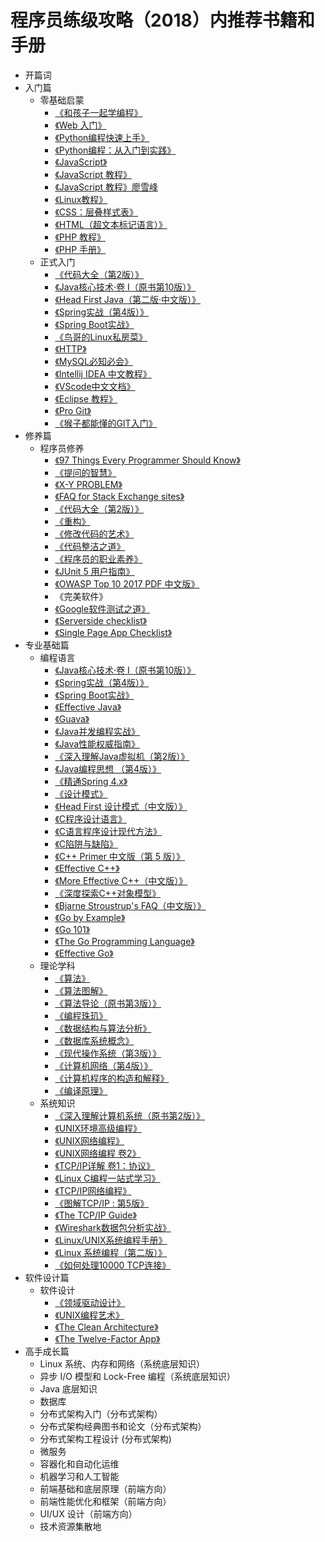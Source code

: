 # 程序员练级攻略（2018）内推荐书籍和手册

* 开篇词
* 入门篇
    * 零基础启蒙
        * [《和孩子一起学编程》](https://pan.baidu.com/s/1OUZZyH91mHPJUFDaGWI0Ig#list/path=%2F%E7%A8%8B%E5%BA%8F%E5%91%98%E7%9A%84%E8%BF%9B%E9%98%B6%E6%94%BB%E7%95%A5%2F02-%E5%85%A5%E9%97%A8%E7%AF%87%2F01-%E9%9B%B6%E5%9F%BA%E7%A1%80%E5%90%AF%E8%92%99)
        * [《Web 入门》](https://pan.baidu.com/s/1OUZZyH91mHPJUFDaGWI0Ig#list/path=%2F%E7%A8%8B%E5%BA%8F%E5%91%98%E7%9A%84%E8%BF%9B%E9%98%B6%E6%94%BB%E7%95%A5%2F02-%E5%85%A5%E9%97%A8%E7%AF%87%2F01-%E9%9B%B6%E5%9F%BA%E7%A1%80%E5%90%AF%E8%92%99)
        * [《Python编程快速上手》](https://pan.baidu.com/s/1OUZZyH91mHPJUFDaGWI0Ig#list/path=%2F%E7%A8%8B%E5%BA%8F%E5%91%98%E7%9A%84%E8%BF%9B%E9%98%B6%E6%94%BB%E7%95%A5%2F02-%E5%85%A5%E9%97%A8%E7%AF%87%2F01-%E9%9B%B6%E5%9F%BA%E7%A1%80%E5%90%AF%E8%92%99)
        * [《Python编程：从入门到实践》](https://pan.baidu.com/s/1OUZZyH91mHPJUFDaGWI0Ig#list/path=%2F%E7%A8%8B%E5%BA%8F%E5%91%98%E7%9A%84%E8%BF%9B%E9%98%B6%E6%94%BB%E7%95%A5%2F02-%E5%85%A5%E9%97%A8%E7%AF%87%2F01-%E9%9B%B6%E5%9F%BA%E7%A1%80%E5%90%AF%E8%92%99)
        * [《JavaScript》](https://developer.mozilla.org/zh-CN/docs/Web/JavaScript)
        * [《JavaScript 教程》](http://www.w3school.com.cn/js/)
        * [《JavaScript 教程》廖雪峰](https://www.liaoxuefeng.com/wiki/001434446689867b27157e896e74d51a89c25cc8b43bdb3000)
        * [《Linux教程》](https://www.w3cschool.cn/linux/)
        * [《CSS：层叠样式表》](https://developer.mozilla.org/zh-CN/docs/Web/CSS)
        * [《HTML（超文本标记语言）》](https://developer.mozilla.org/zh-CN/docs/Web/HTML)
        * [《PHP 教程》](http://www.w3school.com.cn/php/index.asp)
        * [《PHP 手册》](http://php.net/manual/zh/)
    * 正式入门
        * [《代码大全（第2版）》](https://pan.baidu.com/s/1OUZZyH91mHPJUFDaGWI0Ig#list/path=%2F%E7%A8%8B%E5%BA%8F%E5%91%98%E7%9A%84%E8%BF%9B%E9%98%B6%E6%94%BB%E7%95%A5%2F02-%E5%85%A5%E9%97%A8%E7%AF%87%2F02-%E6%AD%A3%E5%BC%8F%E5%85%A5%E9%97%A8&parentPath=%2F)
        * [《Java核心技术·卷 I（原书第10版）》](https://pan.baidu.com/s/1OUZZyH91mHPJUFDaGWI0Ig#list/path=%2F%E7%A8%8B%E5%BA%8F%E5%91%98%E7%9A%84%E8%BF%9B%E9%98%B6%E6%94%BB%E7%95%A5%2F02-%E5%85%A5%E9%97%A8%E7%AF%87%2F02-%E6%AD%A3%E5%BC%8F%E5%85%A5%E9%97%A8&parentPath=%2F)
        * [《Head First Java（第二版·中文版）》](https://pan.baidu.com/s/1OUZZyH91mHPJUFDaGWI0Ig#list/path=%2F%E7%A8%8B%E5%BA%8F%E5%91%98%E7%9A%84%E8%BF%9B%E9%98%B6%E6%94%BB%E7%95%A5%2F02-%E5%85%A5%E9%97%A8%E7%AF%87%2F02-%E6%AD%A3%E5%BC%8F%E5%85%A5%E9%97%A8&parentPath=%2F)
        * [《Spring实战（第4版）》](https://pan.baidu.com/s/1OUZZyH91mHPJUFDaGWI0Ig#list/path=%2F%E7%A8%8B%E5%BA%8F%E5%91%98%E7%9A%84%E8%BF%9B%E9%98%B6%E6%94%BB%E7%95%A5%2F02-%E5%85%A5%E9%97%A8%E7%AF%87%2F02-%E6%AD%A3%E5%BC%8F%E5%85%A5%E9%97%A8&parentPath=%2F)
        * [《Spring Boot实战》](https://pan.baidu.com/s/1OUZZyH91mHPJUFDaGWI0Ig#list/path=%2F%E7%A8%8B%E5%BA%8F%E5%91%98%E7%9A%84%E8%BF%9B%E9%98%B6%E6%94%BB%E7%95%A5%2F02-%E5%85%A5%E9%97%A8%E7%AF%87%2F02-%E6%AD%A3%E5%BC%8F%E5%85%A5%E9%97%A8&parentPath=%2F)
        * [《鸟哥的Linux私房菜》](http://cn.linux.vbird.org/)
        * [《HTTP》](https://developer.mozilla.org/zh-CN/docs/Web/HTTP)
        * [《MySQL必知必会》](https://pan.baidu.com/s/1OUZZyH91mHPJUFDaGWI0Ig#list/path=%2F%E7%A8%8B%E5%BA%8F%E5%91%98%E7%9A%84%E8%BF%9B%E9%98%B6%E6%94%BB%E7%95%A5%2F02-%E5%85%A5%E9%97%A8%E7%AF%87%2F02-%E6%AD%A3%E5%BC%8F%E5%85%A5%E9%97%A8&parentPath=%2F)
        * [《Intellij IDEA 中文教程》](https://dancon.gitbooks.io/intellij-idea/content/)
        * [《VScode中文文档》](https://jeasonstudio.gitbooks.io/vscode-cn-doc/content/)
        * [《Eclipse 教程》](http://www.runoob.com/eclipse/eclipse-tutorial.html)
        * [《Pro Git》](https://git-scm.com/book/zh/v2/)
        * [《猴子都能懂的GIT入门》](https://backlog.com/git-tutorial/cn/)
* 修养篇
    * 程序员修养
        * [《97 Things Every Programmer Should Know》](https://97-things-every-x-should-know.gitbooks.io/97-things-every-programmer-should-know/content/en/index.html)
        * [《提问的智慧》](http://doc.zengrong.net/smart-questions/cn.html)
        * [《X-Y PROBLEM》](https://coolshell.cn/articles/10804.html)
        * [《FAQ for Stack Exchange sites》](https://meta.stackexchange.com/questions/7931/faq-for-stack-exchange-sites)
        * [《代码大全（第2版）》](https://pan.baidu.com/s/1OUZZyH91mHPJUFDaGWI0Ig#list/path=%2F%E7%A8%8B%E5%BA%8F%E5%91%98%E7%9A%84%E8%BF%9B%E9%98%B6%E6%94%BB%E7%95%A5%2F03-%E4%BF%AE%E5%85%BB%E7%AF%87%2F01-%E7%A8%8B%E5%BA%8F%E5%91%98%E4%BF%AE%E5%85%BB&parentPath=%2F)
        * [《重构》](https://pan.baidu.com/s/1OUZZyH91mHPJUFDaGWI0Ig#list/path=%2F%E7%A8%8B%E5%BA%8F%E5%91%98%E7%9A%84%E8%BF%9B%E9%98%B6%E6%94%BB%E7%95%A5%2F03-%E4%BF%AE%E5%85%BB%E7%AF%87%2F01-%E7%A8%8B%E5%BA%8F%E5%91%98%E4%BF%AE%E5%85%BB&parentPath=%2F)
        * [《修改代码的艺术》](https://pan.baidu.com/s/1OUZZyH91mHPJUFDaGWI0Ig#list/path=%2F%E7%A8%8B%E5%BA%8F%E5%91%98%E7%9A%84%E8%BF%9B%E9%98%B6%E6%94%BB%E7%95%A5%2F03-%E4%BF%AE%E5%85%BB%E7%AF%87%2F01-%E7%A8%8B%E5%BA%8F%E5%91%98%E4%BF%AE%E5%85%BB&parentPath=%2F)
        * [《代码整洁之道》](https://pan.baidu.com/s/1OUZZyH91mHPJUFDaGWI0Ig#list/path=%2F%E7%A8%8B%E5%BA%8F%E5%91%98%E7%9A%84%E8%BF%9B%E9%98%B6%E6%94%BB%E7%95%A5%2F03-%E4%BF%AE%E5%85%BB%E7%AF%87%2F01-%E7%A8%8B%E5%BA%8F%E5%91%98%E4%BF%AE%E5%85%BB&parentPath=%2F)
        * [《程序员的职业素养》](https://pan.baidu.com/s/1OUZZyH91mHPJUFDaGWI0Ig#list/path=%2F%E7%A8%8B%E5%BA%8F%E5%91%98%E7%9A%84%E8%BF%9B%E9%98%B6%E6%94%BB%E7%95%A5%2F03-%E4%BF%AE%E5%85%BB%E7%AF%87%2F01-%E7%A8%8B%E5%BA%8F%E5%91%98%E4%BF%AE%E5%85%BB&parentPath=%2F)
        * [《JUnit 5 用户指南》](http://sjyuan.cc/junit5/user-guide-cn/)
        * [《OWASP Top 10 2017 PDF 中文版》](https://www.owasp.org/images/d/dc/OWASP_Top_10_2017_%E4%B8%AD%E6%96%87%E7%89%88v1.3.pdf)
        * 《完美软件》
        * [《Google软件测试之道》](https://pan.baidu.com/s/1OUZZyH91mHPJUFDaGWI0Ig#list/path=%2F%E7%A8%8B%E5%BA%8F%E5%91%98%E7%9A%84%E8%BF%9B%E9%98%B6%E6%94%BB%E7%95%A5%2F03-%E4%BF%AE%E5%85%BB%E7%AF%87%2F01-%E7%A8%8B%E5%BA%8F%E5%91%98%E4%BF%AE%E5%85%BB&parentPath=%2F)
        * [《Serverside checklist》](https://github.com/mtdvio/going-to-production/blob/master/serverside-checklist.md)
        * [《Single Page App Checklist》](https://github.com/mtdvio/going-to-production/blob/master/spa-checklist.md)
* 专业基础篇
    * 编程语言
        * [《Java核心技术·卷 I（原书第10版）》](https://pan.baidu.com/s/1OUZZyH91mHPJUFDaGWI0Ig#list/path=%2F%E7%A8%8B%E5%BA%8F%E5%91%98%E7%9A%84%E8%BF%9B%E9%98%B6%E6%94%BB%E7%95%A5%2F04-%E4%B8%93%E4%B8%9A%E5%9F%BA%E7%A1%80%E7%AF%87%2F01-%E7%BC%96%E7%A8%8B%E8%AF%AD%E8%A8%80&parentPath=%2F)
        * [《Spring实战（第4版）》](https://pan.baidu.com/s/1OUZZyH91mHPJUFDaGWI0Ig#list/path=%2F%E7%A8%8B%E5%BA%8F%E5%91%98%E7%9A%84%E8%BF%9B%E9%98%B6%E6%94%BB%E7%95%A5%2F04-%E4%B8%93%E4%B8%9A%E5%9F%BA%E7%A1%80%E7%AF%87%2F01-%E7%BC%96%E7%A8%8B%E8%AF%AD%E8%A8%80&parentPath=%2F)
        * [《Spring Boot实战》](https://pan.baidu.com/s/1OUZZyH91mHPJUFDaGWI0Ig#list/path=%2F%E7%A8%8B%E5%BA%8F%E5%91%98%E7%9A%84%E8%BF%9B%E9%98%B6%E6%94%BB%E7%95%A5%2F04-%E4%B8%93%E4%B8%9A%E5%9F%BA%E7%A1%80%E7%AF%87%2F01-%E7%BC%96%E7%A8%8B%E8%AF%AD%E8%A8%80&parentPath=%2F)
        * [《Effective Java》](https://pan.baidu.com/s/1OUZZyH91mHPJUFDaGWI0Ig#list/path=%2F%E7%A8%8B%E5%BA%8F%E5%91%98%E7%9A%84%E8%BF%9B%E9%98%B6%E6%94%BB%E7%95%A5%2F04-%E4%B8%93%E4%B8%9A%E5%9F%BA%E7%A1%80%E7%AF%87%2F01-%E7%BC%96%E7%A8%8B%E8%AF%AD%E8%A8%80&parentPath=%2F)
        * [《Guava》](https://github.com/google/guava)
        * [《Java并发编程实战》](https://pan.baidu.com/s/1OUZZyH91mHPJUFDaGWI0Ig#list/path=%2F%E7%A8%8B%E5%BA%8F%E5%91%98%E7%9A%84%E8%BF%9B%E9%98%B6%E6%94%BB%E7%95%A5%2F04-%E4%B8%93%E4%B8%9A%E5%9F%BA%E7%A1%80%E7%AF%87%2F01-%E7%BC%96%E7%A8%8B%E8%AF%AD%E8%A8%80&parentPath=%2F)
        * [《Java性能权威指南》](https://pan.baidu.com/s/1OUZZyH91mHPJUFDaGWI0Ig#list/path=%2F%E7%A8%8B%E5%BA%8F%E5%91%98%E7%9A%84%E8%BF%9B%E9%98%B6%E6%94%BB%E7%95%A5%2F04-%E4%B8%93%E4%B8%9A%E5%9F%BA%E7%A1%80%E7%AF%87%2F01-%E7%BC%96%E7%A8%8B%E8%AF%AD%E8%A8%80&parentPath=%2F)
        * [《深入理解Java虚拟机（第2版）》](https://pan.baidu.com/s/1OUZZyH91mHPJUFDaGWI0Ig#list/path=%2F%E7%A8%8B%E5%BA%8F%E5%91%98%E7%9A%84%E8%BF%9B%E9%98%B6%E6%94%BB%E7%95%A5%2F04-%E4%B8%93%E4%B8%9A%E5%9F%BA%E7%A1%80%E7%AF%87%2F01-%E7%BC%96%E7%A8%8B%E8%AF%AD%E8%A8%80&parentPath=%2F)
        * [《Java编程思想 （第4版）》](https://pan.baidu.com/s/1OUZZyH91mHPJUFDaGWI0Ig#list/path=%2F%E7%A8%8B%E5%BA%8F%E5%91%98%E7%9A%84%E8%BF%9B%E9%98%B6%E6%94%BB%E7%95%A5%2F04-%E4%B8%93%E4%B8%9A%E5%9F%BA%E7%A1%80%E7%AF%87%2F01-%E7%BC%96%E7%A8%8B%E8%AF%AD%E8%A8%80&parentPath=%2F)
        * [《精通Spring 4.x》](https://pan.baidu.com/s/1OUZZyH91mHPJUFDaGWI0Ig#list/path=%2F%E7%A8%8B%E5%BA%8F%E5%91%98%E7%9A%84%E8%BF%9B%E9%98%B6%E6%94%BB%E7%95%A5%2F04-%E4%B8%93%E4%B8%9A%E5%9F%BA%E7%A1%80%E7%AF%87%2F01-%E7%BC%96%E7%A8%8B%E8%AF%AD%E8%A8%80&parentPath=%2F)
        * [《设计模式》](https://pan.baidu.com/s/1OUZZyH91mHPJUFDaGWI0Ig#list/path=%2F%E7%A8%8B%E5%BA%8F%E5%91%98%E7%9A%84%E8%BF%9B%E9%98%B6%E6%94%BB%E7%95%A5%2F04-%E4%B8%93%E4%B8%9A%E5%9F%BA%E7%A1%80%E7%AF%87%2F01-%E7%BC%96%E7%A8%8B%E8%AF%AD%E8%A8%80&parentPath=%2F)
        * [《Head First 设计模式（中文版）》](https://pan.baidu.com/s/1OUZZyH91mHPJUFDaGWI0Ig#list/path=%2F%E7%A8%8B%E5%BA%8F%E5%91%98%E7%9A%84%E8%BF%9B%E9%98%B6%E6%94%BB%E7%95%A5%2F04-%E4%B8%93%E4%B8%9A%E5%9F%BA%E7%A1%80%E7%AF%87%2F01-%E7%BC%96%E7%A8%8B%E8%AF%AD%E8%A8%80&parentPath=%2F)
        * [《C程序设计语言》](https://pan.baidu.com/s/1OUZZyH91mHPJUFDaGWI0Ig#list/path=%2F%E7%A8%8B%E5%BA%8F%E5%91%98%E7%9A%84%E8%BF%9B%E9%98%B6%E6%94%BB%E7%95%A5%2F04-%E4%B8%93%E4%B8%9A%E5%9F%BA%E7%A1%80%E7%AF%87%2F01-%E7%BC%96%E7%A8%8B%E8%AF%AD%E8%A8%80&parentPath=%2F)
        * [《C语言程序设计现代方法》](https://pan.baidu.com/s/1OUZZyH91mHPJUFDaGWI0Ig#list/path=%2F%E7%A8%8B%E5%BA%8F%E5%91%98%E7%9A%84%E8%BF%9B%E9%98%B6%E6%94%BB%E7%95%A5%2F04-%E4%B8%93%E4%B8%9A%E5%9F%BA%E7%A1%80%E7%AF%87%2F01-%E7%BC%96%E7%A8%8B%E8%AF%AD%E8%A8%80&parentPath=%2F)
        * [《C陷阱与缺陷》]()
        * [《C++ Primer 中文版（第 5 版）》]()
        * [《Effective C++》]()
        * [《More Effective C++（中文版）》]()
        * [《深度探索C++对象模型》]()
        * [《Bjarne Stroustrup's FAQ（中文版）》](http://www.stroustrup.com/bsfaqcn.html)
        * [《Go by Example》](https://gobyexample.com/)
        * [《Go 101》](https://go101.org/article/101.html)
        * [《The Go Programming Language》]()
        * [《Effective Go》]()
    * 理论学科
        * [《算法》]()
        * [《算法图解》]()
        * [《算法导论（原书第3版）》]()
        * [《编程珠玑》]()
        * [《数据结构与算法分析》]()
        * [《数据库系统概念》]()
        * [《现代操作系统（第3版）》]()
        * [《计算机网络（第4版）》]()
        * [《计算机程序的构造和解释》]()
        * [《编译原理》]()
    * 系统知识
        * [《深入理解计算机系统（原书第2版）》]()
        * [《UNIX环境高级编程》]()
        * [《UNIX网络编程》]()
        * [《UNIX网络编程 卷2》]()
        * [《TCP/IP详解 卷1：协议》]()
        * [《Linux C编程一站式学习》]()
        * [《TCP/IP网络编程》]()
        * [《图解TCP/IP : 第5版》]()
        * [《The TCP/IP Guide》](http://www.tcpipguide.com/free/index.htm)
        * [《Wireshark数据包分析实战》]()
        * [《Linux/UNIX系统编程手册》]()
        * [《Linux 系统编程（第二版）》]()
        * [《如何处理10000 TCP连接》](https://www.oschina.net/translate/c10k)
* 软件设计篇
    * 软件设计
        * [《领域驱动设计》]()
        * [《UNIX编程艺术》]()
        * [《The Clean Architecture》](https://8thlight.com/blog/uncle-bob/2012/08/13/the-clean-architecture.html)
        * [《The Twelve-Factor App》](https://12factor.net/zh_cn/)
* 高手成长篇
    * Linux 系统、内存和网络（系统底层知识）
    * 异步 I/O 模型和 Lock-Free 编程（系统底层知识）
    * Java 底层知识
    * 数据库
    * 分布式架构入门（分布式架构）
    * 分布式架构经典图书和论文（分布式架构）
    * 分布式架构工程设计 (分布式架构)
    * 微服务
    * 容器化和自动化运维
    * 机器学习和人工智能
    * 前端基础和底层原理（前端方向）
    * 前端性能优化和框架（前端方向）
    * UI/UX 设计（前端方向）
    * 技术资源集散地